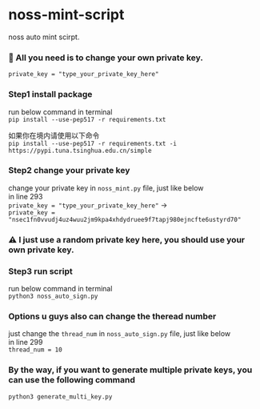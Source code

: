 # noss-mint-script
noss auto mint scirpt.

### 🛫 All you need is to change your own private key.
`private_key = "type_your_private_key_here"`

### Step1 install package
run below command in terminal  
`pip install --use-pep517 -r requirements.txt`  

如果你在境内请使用以下命令  
`pip install --use-pep517 -r requirements.txt -i https://pypi.tuna.tsinghua.edu.cn/simple`
### Step2 change your private key
change your private key in `noss_mint.py` file, just like below  
in line 293  
`private_key = "type_your_private_key_here"`
 ->  
`private_key = "nsec1fn0vvudj4uz4wuu2jm9kpa4xhdydruee9f7tapj980ejncfte6ustyrd70"`
### ⚠️ I just use a random private key here, you should use your own private key.

### Step3 run script    
run below command in terminal  
`python3 noss_auto_sign.py`


### Options u guys also can change the theread number
just change the `thread_num` in `noss_auto_sign.py` file, just like below  
in line 299   
`thread_num = 10`

### By the way, if you want to generate multiple private keys, you can use the following command
`python3 generate_multi_key.py`
